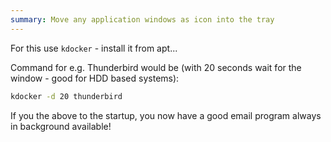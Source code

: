 ```yaml
---
summary: Move any application windows as icon into the tray
---
```


For this use `kdocker` - install it from apt...

Command for e.g. Thunderbird would be (with 20 seconds wait for the window - good for HDD based systems):
```bash
kdocker -d 20 thunderbird
```
If you the above to the startup, you now have a good email program always in background available!
